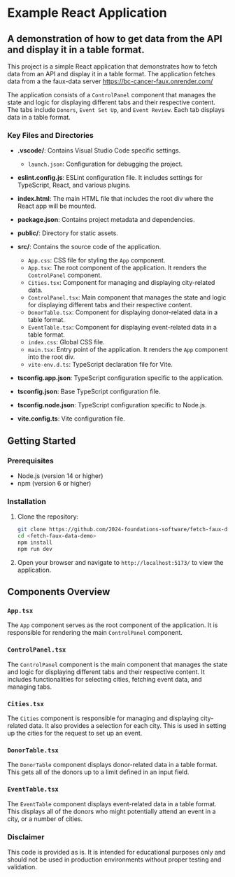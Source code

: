 # Example React Application 
## A demonstration of how to get data from the API and display it in a table format.

This project is a simple React application that demonstrates how to fetch data from an API and display it in a table format. The application fetches data from a the faux-data server https://bc-cancer-faux.onrender.com/

 The application consists of a `ControlPanel` component that manages the state and logic for displaying different tabs and their respective content. The tabs include `Donors`, `Event Set Up`, and `Event Review`. Each tab displays data in a table format.



### Key Files and Directories

- **.vscode/**: Contains Visual Studio Code specific settings.
  - `launch.json`: Configuration for debugging the project.

- **eslint.config.js**: ESLint configuration file. It includes settings for TypeScript, React, and various plugins.

- **index.html**: The main HTML file that includes the root div where the React app will be mounted.

- **package.json**: Contains project metadata and dependencies.

- **public/**: Directory for static assets.

- **src/**: Contains the source code of the application.
  - `App.css`: CSS file for styling the `App` component.
  - `App.tsx`: The root component of the application. It renders the `ControlPanel` component.
  - `Cities.tsx`: Component for managing and displaying city-related data.
  - `ControlPanel.tsx`: Main component that manages the state and logic for displaying different tabs and their respective content.
  - `DonorTable.tsx`: Component for displaying donor-related data in a table format.
  - `EventTable.tsx`: Component for displaying event-related data in a table format.
  - `index.css`: Global CSS file.
  - `main.tsx`: Entry point of the application. It renders the `App` component into the root div.
  - `vite-env.d.ts`: TypeScript declaration file for Vite.

- **tsconfig.app.json**: TypeScript configuration specific to the application.

- **tsconfig.json**: Base TypeScript configuration file.

- **tsconfig.node.json**: TypeScript configuration specific to Node.js.

- **vite.config.ts**: Vite configuration file.

## Getting Started

### Prerequisites

- Node.js (version 14 or higher)
- npm (version 6 or higher)

### Installation

1. Clone the repository:
   ```sh
   git clone https://github.com/2024-foundations-software/fetch-faux-data-demo.git
   cd <fetch-faux-data-demo>
   npm install
   npm run dev
   ```
2. Open your browser and navigate to `http://localhost:5173/` to view the application.


## Components Overview

### `App.tsx`

The `App` component serves as the root component of the application. It is responsible for rendering the main `ControlPanel` component.

### `ControlPanel.tsx`

The `ControlPanel` component is the main component that manages the state and logic for displaying different tabs and their respective content. It includes functionalities for selecting cities, fetching event data, and managing tabs.

### `Cities.tsx`

The `Cities` component is responsible for managing and displaying city-related data.  It also provides a selection for each city.  This is used in setting up the cities for the request to set up an event.

### `DonorTable.tsx`

The `DonorTable` component displays donor-related data in a table format.  This gets all of the donors up to a limit defined in an input field.

### `EventTable.tsx`

The `EventTable` component displays event-related data in a table format.  This displays all of the donors who might potentially attend an event in a city, or a number of cities.

### Disclaimer

This code is provided as is.  It is intended for educational purposes only and should not be used in production environments without proper testing and validation.

